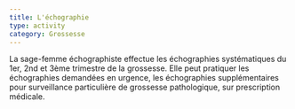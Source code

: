 ```yaml
---
title: L'échographie
type: activity
category: Grossesse
---
```


La sage-femme échographiste effectue les échographies systématiques du 1er, 2nd et 3ème trimestre de la grossesse. Elle peut pratiquer les échographies demandées en urgence, les échographies supplémentaires pour surveillance particulière de grossesse pathologique, sur prescription médicale.
